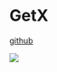 # GetX

[github](https://github.com/jonataslaw/getx)

![](https://raw.githubusercontent.com/jonataslaw/getx-community/master/getx.png)